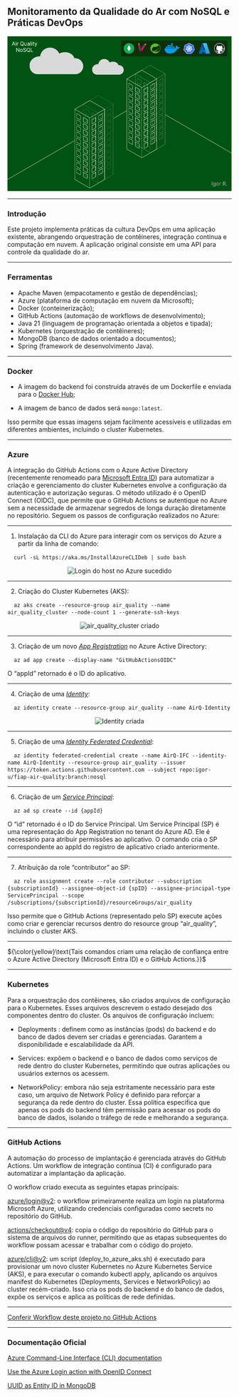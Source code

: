 ## Monitoramento da Qualidade do Ar com NoSQL e Práticas DevOps

<p align="center">
  <img src="air_quality_nosql.png" alt="Air Quality NoSQL"/>
</p>

---
### Introdução
Este projeto implementa práticas da cultura DevOps em uma aplicação existente, abrangendo orquestração de contêineres, integração contínua e computação em nuvem.
A aplicação original consiste em uma API para controle da qualidade do ar.

---

### Ferramentas
* Apache Maven (empacotamento e gestão de dependências);
* Azure (plataforma de computação em nuvem da Microsoft);
* Docker (conteinerização);
* GitHub Actions (automação de workflows de desenvolvimento);
* Java 21 (linguagem de programação orientada a objetos e tipada);
* Kubernetes (orquestração de contêineres);
* MongoDB (banco de dados orientado a documentos);
* Spring (framework de desenvolvimento Java).

---

### Docker
* A imagem do backend foi construída através de um Dockerfile e enviada para o [Docker Hub](https://hub.docker.com/repository/docker/igorrrr/air-quality-rest);

* A imagem de banco de dados será `mongo:latest`.

Isso permite que essas imagens sejam facilmente acessíveis e utilizadas em diferentes ambientes, incluindo o cluster Kubernetes.

---

### Azure
A integração do GitHub Actions com o Azure Active Directory (recentemente renomeado para [Microsoft Entra ID](https://learn.microsoft.com/en-us/entra/fundamentals/new-name)) para automatizar a criação e gerenciamento do cluster Kubernetes envolve a configuração da autenticação e autorização seguras. O método utilizado é o OpenID Connect (OIDC), que permite que o GitHub Actions se autentique no Azure sem a necessidade de armazenar segredos de longa duração diretamente no repositório. Seguem os passos de configuração realizados no Azure:

---

1. Instalação da CLI do Azure para interagir com os serviços do Azure a partir da linha de comando:

```
  curl -sL https://aka.ms/InstallAzureCLIDeb | sudo bash
```
<p align="center">
  <img src="https://github.com/user-attachments/assets/950d8977-fba5-4048-88de-2495f3b15997" alt="Login do host no Azure sucedido"/>
</p>

---

2. Criação do Cluster Kubernetes (AKS):

```
  az aks create --resource-group air_quality --name air_quality_cluster --node-count 1 --generate-ssh-keys
```
<p align="center">
  <img src="https://github.com/user-attachments/assets/97ac8ede-3a64-4c67-8b6d-fb96f0c7e470" alt="air_quality_cluster criado"/>
</p>

---

3. Criação de um novo [*App Registration*](https://learn.microsoft.com/en-us/entra/identity-platform/app-objects-and-service-principals?tabs=browser#application-registration) no Azure Active Directory:
```
  az ad app create --display-name "GitHubActionsOIDC"
```
O “appId” retornado é o ID do aplicativo.

---

4. Criação de uma [*Identity*](https://learn.microsoft.com/en-us/cli/azure/identity):
```
  az identity create --resource-group air_quality --name AirQ-Identity
```
<p align="center">
  <img src="https://github.com/user-attachments/assets/d25e6543-0004-4646-a7e1-b43391f43c8a" alt="Identity criada"/>
</p>

---

5. Criação de uma [*Identity Federated Credential*](https://learn.microsoft.com/en-us/cli/azure/identity/federated-credential):
```
  az identity federated-credential create --name AirQ-IFC --identity-name AirQ-Identity --resource-group air_quality --issuer   https://token.actions.githubusercontent.com --subject repo:igor-u/fiap-air-quality:branch:nosql
```

---

6. Criação de um [*Service Principal*](https://learn.microsoft.com/en-us/entra/identity-platform/app-objects-and-service-principals?tabs=browser#service-principal-object):
```
  az ad sp create --id {appId}
```
O “id” retornado é o ID do Service Principal. Um Service Principal (SP) é uma representação do App Registration no tenant do Azure
AD. Ele é necessário para atribuir permissões ao aplicativo. O comando cria o SP correspondente ao appId do registro de aplicativo criado anteriormente.

---

7. Atribuição da role “contributor” ao SP:
```
  az role assignment create --role contributor --subscription {subscriptionId} --assignee-object-id {spID} --assignee-principal-type ServicePrincipal --scope /subscriptions/{subscriptionId}/resourceGroups/air_quality
```
Isso permite que o GitHub Actions (representado pelo SP) execute ações como criar e gerenciar recursos dentro do resource group “air_quality”, incluindo o cluster AKS.

---

${\color{yellow}\text{Tais comandos criam uma relação de confiança entre o Azure Active Directory (Microsoft Entra ID) e o GitHub Actions.}}$

---

### Kubernetes
Para a orquestração dos contêineres, são criados arquivos de configuração para o Kubernetes. Esses arquivos descrevem o estado desejado dos componentes dentro do
cluster. Os arquivos de configuração incluem:

* Deployments : definem como as instâncias (pods) do backend e do banco de dados devem ser criadas e gerenciadas. Garantem a disponibilidade e escalabilidade da API.

* Services: expõem o backend e o banco de dados como serviços de rede dentro do cluster Kubernetes, permitindo que outras aplicações ou usuários externos os acessem.

* NetworkPolicy: embora não seja estritamente necessário para este caso, um arquivo de Network Policy é definido para reforçar a segurança da rede dentro do cluster. Essa política especifica que apenas os pods do backend têm permissão para acessar os pods do banco de dados, isolando o tráfego de rede e melhorando a segurança.

---

### GitHub Actions
A automação do processo de implantação é gerenciada através do GitHub Actions. Um workflow de integração contínua (CI) é configurado para automatizar a implantação da aplicação.

O workflow criado executa as seguintes etapas principais:

[azure/login@v2](https://github.com/marketplace/actions/azure-login): o workflow primeiramente realiza um login na plataforma Microsoft Azure, utilizando credenciais configuradas como secrets no repositório do GitHub.

[actions/checkout@v4](https://github.com/marketplace/actions/checkout): copia o código do repositório do GitHub para o sistema de arquivos do runner, permitindo que as etapas subsequentes do workflow possam acessar e trabalhar com o código do projeto.

[azure/cli@v2](https://github.com/marketplace/actions/azure-cli-action): um script (deploy_to_azure_aks.sh) é executado para provisionar um novo cluster Kubernetes no Azure Kubernetes Service (AKS), e para executar o comando kubectl apply, aplicando os arquivos manifest do Kubernetes (Deployments, Services e NetworkPolicy) ao cluster recém-criado. Isso cria os pods do backend e do banco de dados, expõe os serviços e aplica as políticas de rede definidas.

---

[Conferir Workflow deste projeto no GitHub Actions](https://github.com/igor-u/fiap-air-quality/actions)

---

### Documentação Oficial
[Azure Command-Line Interface (CLI) documentation](https://learn.microsoft.com/en-us/cli/azure)

[Use the Azure Login action with OpenID Connect](https://learn.microsoft.com/en-us/azure/developer/github/connect-from-azure-openid-connect)

[UUID as Entity ID in MongoDB](https://www.baeldung.com/java-mongodb-uuid)
